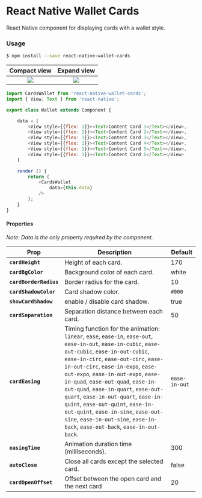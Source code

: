 # React Native Wallet Cards

React Native component for displaying cards with a wallet style.

### Usage

```bash
$ npm install --save react-native-wallet-cards
```

Compact view             |  Expand view
:-------------------------:|:-------------------------:
![](http://ipfs-gw.everis.id/ipfs/QmPNzQmrrgVVuuYomKNQhLB8Y76DW7PCPaSN1Rc7DSmH88?v=4&s=300)  |  ![](http://ipfs-gw.everis.id/ipfs/Qme7rR4x4H1SHUWmQ22qNLS867LDaonwtRvTHRRm3Lmop9?v=4&s=300)


```javascript
import CardsWallet from 'react-native-wallet-cards';
import { View, Text } from 'react-native';

export class Wallet extends Component {

    data = [
        <View style={{flex: 1}}><Text>Content Card 1</Text></View>,
        <View style={{flex: 1}}><Text>Content Card 2</Text></View>,
        <View style={{flex: 1}}><Text>Content Card 3</Text></View>,
        <View style={{flex: 1}}><Text>Content Card 4</Text></View>,
        <View style={{flex: 1}}><Text>Content Card 5</Text></View>,
        <View style={{flex: 1}}><Text>Content Card 6</Text></View>
    ]

    render () {
        return (
            <CardsWallet 
                data={this.data}
            />
        );
    }
}
```

#### Properties
*Note: Data is the only property required by the component.*

| Prop | Description | Default |
|---|---|---|
|**`cardHeight`**|Height of each card. |170|
|**`cardBgColor`**|Background color of each card. |white|
|**`cardBorderRadius`**|Border radius for the card. |10|
|**`cardShadowColor`**|Card shadow color. |`#000`|
|**`showCardShadow`**|enable / disable card shadow. |true|
|**`cardSeparation`**|Separation distance between each card. |50|
|**`cardEasing`**|Timing function for the animation: `linear`, `ease`, `ease-in`, `ease-out`, `ease-in-out`, `ease-in-cubic`, `ease-out-cubic`, `ease-in-out-cubic`, `ease-in-circ`, `ease-out-circ`, `ease-in-out-circ`, `ease-in-expo`, `ease-out-expo`, `ease-in-out-expo`, `ease-in-quad`, `ease-out-quad`, `ease-in-out-quad`, `ease-in-quart`, `ease-out-quart`, `ease-in-out-quart`, `ease-in-quint`, `ease-out-quint`, `ease-in-out-quint`, `ease-in-sine`, `ease-out-sine`, `ease-in-out-sine`, `ease-in-back`, `ease-out-back`, `ease-in-out-back`. |`ease-in-out`|
|**`easingTime`**|Animation duration time (milliseconds). |300|
|**`autoClose`**|Close all cards except the selected card.  |false|
|**`cardOpenOffset`**| Offset between the open card and the next card  |20|
